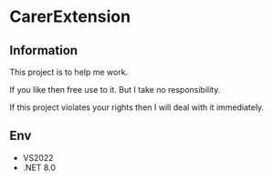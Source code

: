 # CarerExtension

## Information

This project is to help me work.

If you like then free use to it.
But I take no responsibility.

If this project violates your rights then I will deal with it immediately.

## Env

- VS2022
- .NET 8.0
